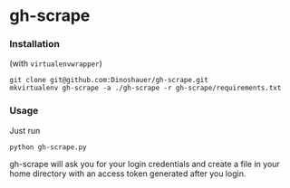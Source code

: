 gh-scrape
=========

### Installation

(with `virtualenvwrapper`)

    git clone git@github.com:Dinoshauer/gh-scrape.git
    mkvirtualenv gh-scrape -a ./gh-scrape -r gh-scrape/requirements.txt


### Usage


Just run


    python gh-scrape.py


gh-scrape will ask you for your login credentials and create a file in
your home directory with an access token generated after you login.
